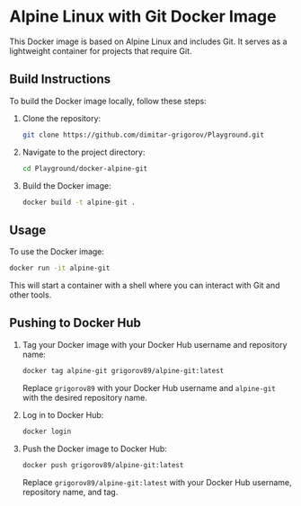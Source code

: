 # Alpine Linux with Git Docker Image

This Docker image is based on Alpine Linux and includes Git. It serves as a lightweight container for projects that require Git.

## Build Instructions

To build the Docker image locally, follow these steps:

1. Clone the repository:

    ```bash
    git clone https://github.com/dimitar-grigorov/Playground.git
    ```

2. Navigate to the project directory:

    ```bash
    cd Playground/docker-alpine-git
    ```

3. Build the Docker image:

    ```bash
    docker build -t alpine-git .
    ```

## Usage

To use the Docker image:

```bash
docker run -it alpine-git
```

This will start a container with a shell where you can interact with Git and other tools.

## Pushing to Docker Hub

1. Tag your Docker image with your Docker Hub username and repository name:

    ```bash
    docker tag alpine-git grigorov89/alpine-git:latest
    ```

    Replace `grigorov89` with your Docker Hub username and `alpine-git` with the desired repository name.

2. Log in to Docker Hub:

    ```bash
    docker login
    ```

3. Push the Docker image to Docker Hub:

    ```bash
    docker push grigorov89/alpine-git:latest
    ```

    Replace `grigorov89/alpine-git:latest` with your Docker Hub username, repository name, and tag.
